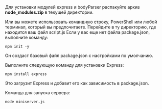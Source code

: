 Для установки модулей express и bodyParser распакуйте архив **node_modules.zip** в текущей директории.

Или вы можете использовать командную строку, PowerShell или любой терминал, который вы предпочитаете.
Перейдите в ту директорию, где находится ваш файл script.js
Если у вас еще нет файла package.json, выполните команду:
```
npm init -y
```
Он создаст базовый файл package.json с настройками по умолчанию.

Выполните следующую команду для установки Express:
```
npm install express
```
Это загрузит Express и добавит его как зависимость в package.json.

Команда для запуска сервера:
```
node miniserver.js
```
